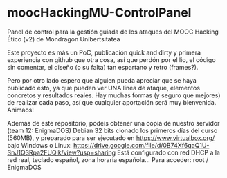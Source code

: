 # moocHackingMU-ControlPanel
Panel de control para la gestión guiada de los ataques del MOOC Hacking Ético (v2) de Mondragon Unibertsitatea

Este proyecto es más un PoC, publicación quick and dirty y primera experiencia con github que otra cosa, así que perdón por el lio, el código sin comentar, el diseño (o su falta) tan espartano y retro (frames?).

Pero por otro lado espero que alguien pueda apreciar que se haya publicado esto, ya que pueden ver UNA línea de ataque, elementos concretos y resultados reales. Hay muchas formas (y seguro que mejores) de realizar cada paso, así que cualquier aportación será muy bienvenida. Animaos!

Además de este repositorio, podéis obtener una copia de nuestro servidor (team 12: EnigmaDOS) Debian 32 bits clonado los primeros días del curso (560MB), y preparado para ser ejecutado en https://www.virtualbox.org/ bajo Windows o Linux:
https://drive.google.com/file/d/0B74Xf6qaQ1U-SnJ1Q3Rpa2FUQlk/view?usp=sharing
Está configurado con red DHCP a la red real, teclado español, zona horaria española... Para acceder: root / EnigmaDOS
